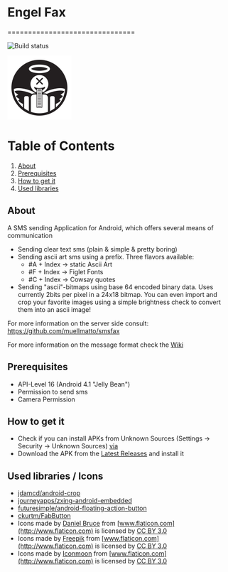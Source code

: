# Engel Fax
===============================

![Build status](https://travis-ci.org/soylentgreen81/Engel_Fax_App.svg?branch=master)


![Engel Fax](https://github.com/soylentgreen81/Engel_Fax_App/blob/master/app/src/main/res/mipmap-xxhdpi/ic_launcher.png)


# Table of Contents
1. [About](#about)
2. [Prerequisites](#prerequisites)
3. [How to get it](#how-to-get-it)
4. [Used libraries](#used-libraries--icons)

## About
A SMS sending Application for Android, which offers several means of communication
* Sending clear text sms (plain & simple & pretty boring)
* Sending ascii art sms using a prefix. Three flavors available: 
   * #A + Index -> static Ascii Art 
   * #F + Index -> Figlet Fonts
   * #C + Index -> Cowsay quotes
* Sending "ascii"-bitmaps using base 64 encoded binary data. Uses currently 2bits per pixel in a 24x18 bitmap. You can even import and crop your favorite images using a simple brightness check to convert them into an ascii image!

For more information on the server side consult:
https://github.com/muellmatto/smsfax

For more information on the message format check the [Wiki](https://github.com/soylentgreen81/Engel_Fax_App/wiki)

## Prerequisites
* API-Level 16 (Android 4.1 "Jelly Bean")
* Permission to send sms
* Camera Permission
 

## How to get it
* Check if you can install APKs from Unknown Sources (Settings -> Security -> Unknown Sources) [via](http://developer.android.com/distribute/tools/open-distribution.html)
* Download the APK from the [Latest Releases](https://github.com/soylentgreen81/Engel_Fax_App/releases/latest) and install it

## Used libraries / Icons
* [jdamcd/android-crop](https://github.com/jdamcd/android-crop)
* [journeyapps/zxing-android-embedded](https://github.com/journeyapps/zxing-android-embedded)
* [futuresimple/android-floating-action-button](https://github.com/futuresimple/android-floating-action-button)
* [ckurtm/FabButton](https://github.com/ckurtm/FabButton)
* Icons made by [Daniel Bruce](http://www.flaticon.com/authors/daniel-bruce)  from [www.flaticon.com](http://www.flaticon.com) is licensed by [CC BY 3.0](http://creativecommons.org/licenses/by/3.0/) 
* Icons made by [Freepik](http://www.freepik.com)  from [www.flaticon.com](http://www.flaticon.com) is licensed by [CC BY 3.0](http://creativecommons.org/licenses/by/3.0/) 
* Icons made by [Iconmoon](http://www.icomoon.io)  from [www.flaticon.com](http://www.flaticon.com) is licensed by [CC BY 3.0](http://creativecommons.org/licenses/by/3.0/) 

